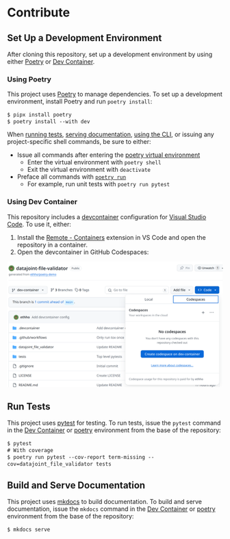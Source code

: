 # Contribute

## Set Up a Development Environment

After cloning this repository, set up a development environment by using either [Poetry](#using-poetry) or [Dev Container](#using-dev-container).

### Using Poetry

This project uses [Poetry](https://python-poetry.org/) to manage dependencies. To set up a development environment, install Poetry and run `poetry install`:

```console
$ pipx install poetry
$ poetry install --with dev
```

When [running tests](#run-tests), [serving documentation](#build-and-serve-documentation), [using the CLI](./quick_start.md#using-the-command-line-interface-cli), or issuing any project-specific shell commands, be sure to either:

* Issue all commands after entering the [poetry virtual environment](https://python-poetry.org/docs/basic-usage/#activating-the-virtual-environment)
	* Enter the virtual environment with `poetry shell`
	* Exit the virtual environment with `deactivate`
* Preface all commands with [`poetry run`](https://python-poetry.org/docs/basic-usage/#using-poetry-run)
	* For example, run unit tests with `poetry run pytest`

### Using Dev Container

This repository includes a [devcontainer](https://code.visualstudio.com/docs/devcontainers/containers) configuration for [Visual Studio Code](https://code.visualstudio.com/). To use it, either:

1. Install the [Remote - Containers](https://marketplace.visualstudio.com/items?itemName=ms-vscode-remote.remote-containers) extension in VS Code and open the repository in a container.
2. Open the devcontainer in GitHub Codespaces:

![Launch devcontainer in GitHub Codespace instance](./images/codespace_launch.png)

## Run Tests

This project uses [pytest](https://docs.pytest.org/en/stable/) for testing. To run tests, issue the `pytest` command in the [Dev Container](#using-dev-container) or [poetry](#using-poetry) environment from the base of the repository:

```console
$ pytest
# With coverage
$ poetry run pytest --cov-report term-missing --cov=datajoint_file_validator tests
```

## Build and Serve Documentation

This project uses [mkdocs](https://www.mkdocs.org/) to build documentation. To build and serve documentation, issue the `mkdocs` command in the [Dev Container](#using-dev-container) or [poetry](#using-poetry) environment from the base of the repository:

```console
$ mkdocs serve
```

